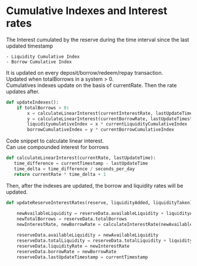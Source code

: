 # Cumulative Indexes and Interest rates
The Interest cumulated by the reserve during the time interval since the last updated timestamp

    - Liquidity Cumulative Index
    - Borrow Cumulative Index


It is updated on every deposit/borrow/redeem/repay transaction.<br/>
Updated when totalBorrows in a system > 0.<br/>
Cumulatives indexes update on the basis of currentRate.
Then the rate updates after.

```py
def updateIndexes():
    if totalBorrows > 0:
        x = calculateLinearInterest(currentInterestRate, lastUpdateTimestamp)
        y = calculateLinearInterest(currentBorrowRate, lastUpdateTimestamp)
        liquidityumulativeIndex = x * currentLiquidityCumulativeIndex
        borrowCumulativeIndex = y * currentBorrowCumulativeIndex

```
Code snippet to calculate linear interest. <br/>
Can use compounded interest for borrows
```py
def calculateLinearInterest(currentRate, lastUpdateTime):
   time_difference = currentTimestamp - lastUpdateTime
   time_delta = time_difference / seconds_per_day 
   return currentRate * time_delta + 1
```

Then, after the indexes are updated, the borrow and liquidity rates will be updated.

```py
def updateReserveInterestRates(reserve, liquidityAdded, liquidityTaken):
    
    newAvailableLiquidity = reserveData.availableLiquidity + liquidityAdded - liquidityTaken
    newTotalBorrows = reserveData.totalBorrows
    newInterestRate, newBorrowRate = calculateInterestRate(newAvailableLiquidity, newTotalBorrows)

    reserveData.availableLiquidity = newAvailableLiquidity
    reserveData.totalLiquidity = reserveData.totalLiquidity + liquidityAdded - liquidityTaken
    reserveData.liquidityRate = newInterestRate
    reserveData.borrowRate = newBorrowRate
    reserveData.lastUpdateTimestamp = currentTimestamp

```